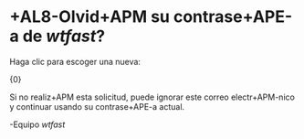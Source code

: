 # +AL8-Olvid+APM su contrase+APE-a de *wtfast*? 
Haga clic para escoger una nueva: 

{0}

Si no realiz+APM esta solicitud, puede ignorar este correo electr+APM-nico y continuar usando su contrase+APE-a actual.

-Equipo *wtfast*
